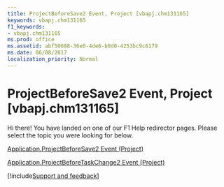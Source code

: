 ```yaml
---
title: ProjectBeforeSave2 Event, Project [vbapj.chm131165]
keywords: vbapj.chm131165
f1_keywords:
- vbapj.chm131165
ms.prod: office
ms.assetid: abf50688-36e0-4de6-b0d0-4253bc9c6179
ms.date: 06/08/2017
localization_priority: Normal
---
```



# ProjectBeforeSave2 Event, Project [vbapj.chm131165]

Hi there! You have landed on one of our F1 Help redirector pages. Please select the topic you were looking for below.

[Application.ProjectBeforeSave2 Event (Project)](https://msdn.microsoft.com/library/5afcdb4c-85e6-183c-f6e7-333d2a7ea3d4%28Office.15%29.aspx)

[Application.ProjectBeforeTaskChange2 Event (Project)](https://msdn.microsoft.com/library/00992e39-dcbd-3826-4ce6-e2be55dc9c2c%28Office.15%29.aspx)

[!include[Support and feedback](~/includes/feedback-boilerplate.md)]